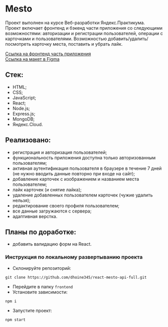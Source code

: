 # Mesto 
Проект выполнен на курсе Веб-разработки Яндекс.Практикума.
</br>
Проект включает фронтенд и бэкенд части приложения со следующими возможностями: авторизации и регистрации пользователей, операции с карточками и пользователями. Возможностью добавить/удалить/посмотреть карточку места, поставить и убрать лайк.
  
[Ссылка на фронтенд часть приложения](https://dhoine345.github.io/react-mesto-auth/)
</br>
[Ссылка на макет в Figma](https://www.figma.com/file/5H3gsn5lIGPwzBPby9jAOo/JavaScript.-Sprint-12?node-id=0%3A1)

## Стек:
- HTML;
- CSS;
- JavaScript;
- React;
- Node.js;
- Express.js;
- MongoDB;
- Яндекс.Cloud.

## Реализовано:
- регистрация и авторизация пользователей;
- функциональность приложения доступна только авторизованным пользователям;
- активная аутентификация пользователя в браузере в течение 7 дней (не нужно вводить данные повторно при входе на сайт);
- добавление карточек с изображением и названием места пользователем;
- лайк карточек (и снятие лайка);
- удаление добавленных пользователем карточек (чужие удалить нельзя);
- редактирование своего профиля пользователем;
- все данные загружаются с сервера;
- адаптивная верстка.

## Планы по доработке:
- добавить валидацию форм на React.

### Инструкция по локальному развертыванию проекта
- Склонируйте репозиторий:
```
git clone https://github.com/dhoine345/react-mesto-api-full.git
```
- Перейдите в папку `frontend`
- Установите зависимости:
```
npm i
```
- Запустите проект:
```
npm start
```

